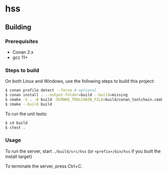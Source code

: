 # hss

## Building

### Prerequisites

- Conan 2.x
- gcc 11+

### Steps to build

On both Linux and Windows, use the following steps to build this project:

```sh
$ conan profile detect --force # optional
$ conan install . --output-folder=build --build=missing
$ cmake -S . -B build -DCMAKE_TOOLCHAIN_FILE=build/conan_toolchain.cmake -G Ninja
$ cmake --build build
```

To run the unit tests:

```sh
$ cd build
$ ctest .
```

### Usage

To run the server, start `./build/src/hss` (or `<prefix>/bin/hss` if you built the install target)

To terminate the server, press Ctrl+C.
